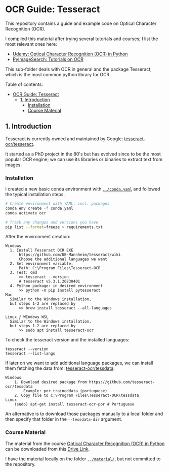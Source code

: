 # OCR Guide: Tesseract

This repository contains a guide and example code on Optical Character Recognition (OCR).

I compiled this material after trying several tutorials and courses; I list the most relevant ones here:

- [Udemy: Optical Character Recognition (OCR) in Python](https://www.udemy.com/course/ocr-optical-character-recognition-in-python/)
- [PyImageSearch: Tutorials on OCR](https://pyimagesearch.com/)

This sub-folder deals with OCR in general and the package Tesseract, which is the most common python library for OCR.

Table of contents:

- [OCR Guide: Tesseract](#ocr-guide-tesseract)
  - [1. Introduction](#1-introduction)
    - [Installation](#installation)
    - [Course Material](#course-material)

## 1. Introduction

Tesseract is currently owned and maintained by Google: [tesseract-ocr/tesseract](https://github.com/tesseract-ocr/tesseract).

It started as a PhD project in the 80's but has evolved since to be the most popular OCR engine; we can use its libraries or binaries to extract text from images.

### Installation

I created a new basic conda environment with [`../conda.yaml`](../conda.yaml) and followed the typical installation steps.

```bash
# Create environment with YAML, incl. packages
conda env create -f conda.yaml
conda activate ocr

# Track any changes and versions you have
pip list --format=freeze > requirements.txt
```

After the environment creation:

    Windows
      1. Install Tesseract OCR EXE
          https://github.com/UB-Mannheim/tesseract/wiki
          Choose the additional languages we want
      2. Set environment variable:
          Path: C:\Program Files\Tesseract-OCR
      3. Test: cmd
          >> tesseract --version
          # tesseract v5.3.1.20230401
      4. Python package: in desired environment
          >> python -m pip install pytesseract
    Mac
      Similar to the Windows installation,
      but steps 1-2 are replaced by
          >> brew install tesseract --all-languages
    
    Linux / WIndows WSL
      Similar to the Windows installation,
      but steps 1-2 are replaced by
          >> sudo apt install tesseract-ocr 

To check the tesseract version and the installed languages:

    tesseract --version
    tesseract --list-langs

If later on we want to add additional language packages, we can install them fetching the data from: [tesseract-ocr/tessdata](https://github.com/tesseract-ocr/tessdata):

    Windows
        1. Download desired package from https://github.com/tesseract-ocr/tessdata
            Example: por.traineddata (portuguese)
        2. Copy file to C:\Program Files\Tesseract-OCR\tessdata
    Linux
        (sudo) apt-get install tesseract-ocr-por # Portuguese

An alternative is to download those packages manually to a local folder and then specify that folder in the `--tessdata-dir` argument.

### Course Material

The material from the course [Optical Character Recognition (OCR) in Python](https://www.udemy.com/course/ocr-optical-character-recognition-in-python/) can be downloaded from this [Drive Link](https://drive.google.com/drive/folders/19b4RUoVMZ_lYeHn0lE2ueyJk36cm9rGB?usp=sharing).

I have the material locally on the folder [`../material/`](../material/), but not committed to the repository.


